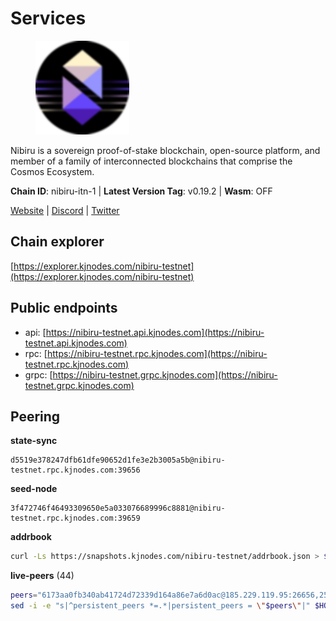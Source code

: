 # Services

<figure><img src="https://raw.githubusercontent.com/kj89/cosmos-images/main/logos/nibiru.png" width="150" alt=""><figcaption></figcaption></figure>

Nibiru is a sovereign proof-of-stake blockchain, open-source platform,  and member of a family of interconnected blockchains that comprise the Cosmos Ecosystem.

**Chain ID**: nibiru-itn-1 | **Latest Version Tag**: v0.19.2 | **Wasm**: OFF

[Website](https://nibiru.fi) | [Discord](https://discord.gg/nibiru) | [Twitter](https://twitter.com/NibiruChain)




## Chain explorer
[https://explorer.kjnodes.com/nibiru-testnet](https://explorer.kjnodes.com/nibiru-testnet)

## Public endpoints

* api: [https://nibiru-testnet.api.kjnodes.com](https://nibiru-testnet.api.kjnodes.com)
* rpc: [https://nibiru-testnet.rpc.kjnodes.com](https://nibiru-testnet.rpc.kjnodes.com)
* grpc: [https://nibiru-testnet.grpc.kjnodes.com](https://nibiru-testnet.grpc.kjnodes.com)

## Peering

**state-sync**

```text
d5519e378247dfb61dfe90652d1fe3e2b3005a5b@nibiru-testnet.rpc.kjnodes.com:39656
```

**seed-node**

```text
3f472746f46493309650e5a033076689996c8881@nibiru-testnet.rpc.kjnodes.com:39659
```

**addrbook**
```bash
curl -Ls https://snapshots.kjnodes.com/nibiru-testnet/addrbook.json > $HOME/.nibid/config/addrbook.json
```

**live-peers** (44)
```bash
peers="6173aa0fb340ab41724d72339d164a86e7a6d0ac@185.229.119.95:26656,2585bc8be74a51f2a6e33b6b7c3783b4f64de7e3@89.117.61.235:26656,0e6ddde469e85dc5a5a45d64bdb64de1243bae93@65.21.7.104:26656,9b38d92bfe8413549a14c0cbd34f8ce646be0a68@38.242.129.146:26656,b402b5605e266dc7844fd20223082d798fee5dec@34.172.227.227:26656,55dfbbffebc40b147b2b765fc65a65711dafcbcd@31.220.78.145:39656,0e9c978b9a4e8c8adf2c27edc8a512a522c3da86@185.15.244.148:26656,6c586f9224f06f0df8085ba474ab0423e8a22c3e@122.116.39.54:26656,fc6b95791d7a8c3d0542de26367fea6b97ed76ae@167.86.105.224:26656,9799db8d7117b0eff6ef5a179e8b09be7b25cbdb@157.245.64.100:26656,b5533a501279bef6ec57f81d8267cf8d2726087e@113.161.144.108:26656,71338fd9bea5091c6940751173c21aecbcad5a89@75.119.130.10:26656,91d0512ebcedb3f4ab9f26ae13b67166ce7a7003@46.180.223.102:26656,9745046bb5deaae9887779d847dce07b5f217fbc@78.47.250.52:26656,bef4801a07e053b473a9ab9befe4ab919d4f8543@95.111.253.239:39656,dcfb976b3120dd2eab444ffb76a936d87f9ad073@65.21.183.151:26556,4158fb14828c42a7fb082f626e93927b05b715d8@202.61.241.182:26656,13f936af7da3b456795aa6855d66786b9ca36cec@213.202.212.185:26656,e135c01980d5a33541c437531b2208f407c4182e@31.220.72.201:26656,6133b6a48cae4480b4c29c0bcc8e9ae501865943@141.164.63.169:26656,dcef2f00a9a1b6608003fda954b70c697702731c@157.245.204.151:39656,ad366dd806f5ea0f2651813306ed37accbf3f6e7@65.108.101.179:39656,71bfb0eaf19523bf3896ae9778c791c2be57ce64@35.226.171.0:26656,533aaecd012ef1e8db96f078870cd61f9cc5d11e@185.177.216.126:26656,aedf05252d5fac762d5732ab1bc8728a3337b81d@185.197.195.13:26656,98032241ea61ca6ac066b8fa508baace6678a7a3@190.2.155.67:31656,838b877d5110cc01bd6fb6488de47e635470bef0@185.197.194.238:26656,d5519e378247dfb61dfe90652d1fe3e2b3005a5b@65.109.68.190:39656,afe25edd4b7515d5f013112166e157e4289177bb@95.217.35.186:46656,56d33792da19ed4d208df8cfd256888c02a81394@89.163.130.73:39656,e9a27b5aa119fa53b0bc369710201741051eebbb@124.221.78.233:26657,ae402a0391c131494def0b171bfbc80776d8c3b7@209.126.8.192:26656,23664dbd867cd3ec5f36589f511d09f18d98c9ab@65.108.7.47:26656,bbba4de56bbaddd0e083e16b4c897b120eb7af41@82.208.22.113:26656,9f7c112d00333e12d11ebebb2a90c3a9a18be028@80.82.215.250:39656,d79344a8aeff9c382fbdfefd43de425ca21ec6a1@194.163.148.241:26656,046161f0f5d68d6f03715c6a78370f17dde4d7c6@185.130.113.171:26656,4591a6d3bb34030aa3b7be72691e36eb72cd6eff@128.199.47.116:26656,b46a5fecabb4998d6b68a6639a20161ba0f8d59f@66.94.104.85:26656,7dd03b3744b8922d2049c6ea58610afbb2a15306@89.117.63.44:26656,beec561934b2294ff7cd1cfde1fd25ce4fd3bbfa@38.242.254.105:26656,7a108d369433a8ce88db2f844a896fc5bffbd764@212.23.222.89:35656,9ebe58ce146562b2a92f4b7bb04beaa0f40817a1@23.88.36.176:26656,d622efcde775f33bd8c14fa5757ee9fa95d4149e@135.181.203.53:26656"
sed -i -e "s|^persistent_peers *=.*|persistent_peers = \"$peers\"|" $HOME/.nibid/config/config.toml
```
